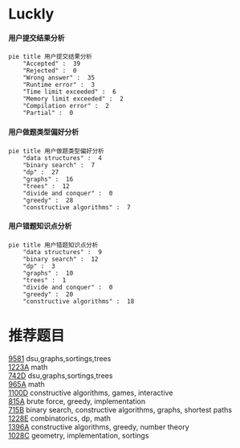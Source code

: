 # Luckly

<!-- tabs:start -->



#### **用户提交结果分析**

```mermaid
pie title 用户提交结果分析
    "Accepted" :  39
    "Rejected" :  0
    "Wrong answer" :  35
    "Runtime error" :  3
    "Time limit exceeded" :  6
    "Memory limit exceeded" :  2
    "Compilation error" :  2
    "Partial" :  0
```

#### **用户做题类型偏好分析**

```mermaid
pie title 用户做题类型偏好分析
    "data structures" :  4
    "binary search" :  7
    "dp" :  27
    "graphs" :  16
    "trees" :  12
    "divide and conquer" :  0
    "greedy" :  28
    "constructive algorithms" :  7
```
#### **用户错题知识点分析**

```mermaid
pie title 用户错题知识点分析
    "data structures" :  9
    "binary search" :  12
    "dp" :  3
    "graphs" :  10
    "trees" :  1
    "divide and conquer" :  0
    "greedy" :  20
    "constructive algorithms" :  18
```



<!-- tabs:end -->
# 推荐题目
[9581](https://codeforces.com/contest/958/problem/1)		dsu,graphs,sortings,trees		  
[1223A](https://codeforces.com/contest/1223/problem/A)		math		  
[742D](https://codeforces.com/contest/742/problem/D)		dsu,graphs,sortings,trees		  
[965A](https://codeforces.com/contest/965/problem/A)		math		  
[1100D](https://codeforces.com/contest/1100/problem/D)		constructive algorithms,
                        games,
                        interactive		  
[815A](https://codeforces.com/contest/815/problem/A)		brute force,
                        greedy,
                        implementation		  
[715B](https://codeforces.com/contest/715/problem/B)		binary search,
                        constructive algorithms,
                        graphs,
                        shortest paths		  
[1228E](https://codeforces.com/contest/1228/problem/E)		combinatorics,
                        dp,
                        math		  
[1396A](https://codeforces.com/contest/1396/problem/A)		constructive algorithms,
                        greedy,
                        number theory		  
[1028C](https://codeforces.com/contest/1028/problem/C)		geometry,
                        implementation,
                        sortings		  
